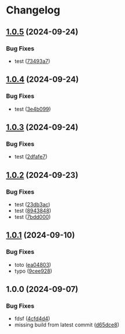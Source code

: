 # Changelog

## [1.0.5](https://github.com/ihommani/workflow-real-example/compare/frontend-v1.0.4...frontend-v1.0.5) (2024-09-24)


### Bug Fixes

* test ([73493a7](https://github.com/ihommani/workflow-real-example/commit/73493a7167acb0f61fec835921e17df96254c6f0))

## [1.0.4](https://github.com/ihommani/workflow-real-example/compare/frontend-v1.0.3...frontend-v1.0.4) (2024-09-24)


### Bug Fixes

* test ([3e4b099](https://github.com/ihommani/workflow-real-example/commit/3e4b09991862f7eb4d268d6cfb7c4654329e1e7f))

## [1.0.3](https://github.com/ihommani/workflow-real-example/compare/frontend-v1.0.2...frontend-v1.0.3) (2024-09-24)


### Bug Fixes

* test ([2dfafe7](https://github.com/ihommani/workflow-real-example/commit/2dfafe792d19d8ee23e6ab8f5d60d111be519663))

## [1.0.2](https://github.com/ihommani/workflow-real-example/compare/frontend-v1.0.1...frontend-v1.0.2) (2024-09-23)


### Bug Fixes

* test ([23db3ac](https://github.com/ihommani/workflow-real-example/commit/23db3ac4df57bb031f10f3b9f4db81de16b12217))
* test ([8943848](https://github.com/ihommani/workflow-real-example/commit/8943848dd494b317e88e0222cdf7f4790d5ca146))
* test ([7bdd000](https://github.com/ihommani/workflow-real-example/commit/7bdd0004c22512a3662f7b3c6d24569359884718))

## [1.0.1](https://github.com/ihommani/workflow-real-example/compare/frontend-v1.0.0...frontend-v1.0.1) (2024-09-10)


### Bug Fixes

* toto ([ea04803](https://github.com/ihommani/workflow-real-example/commit/ea04803b084bdeb69badeeda01e3f54ecc94d00c))
* typo ([9cee928](https://github.com/ihommani/workflow-real-example/commit/9cee928b5ad9335ac3166d253fc3619f678c803c))

## 1.0.0 (2024-09-07)


### Bug Fixes

* fdsf ([4cfd4d4](https://github.com/ihommani/workflow-real-example/commit/4cfd4d45f5e6458417631fcc8973de4f195ef106))
* missing build from latest commit ([d65dce8](https://github.com/ihommani/workflow-real-example/commit/d65dce8a00854d94c92058fed00e23a921eb45ad))
